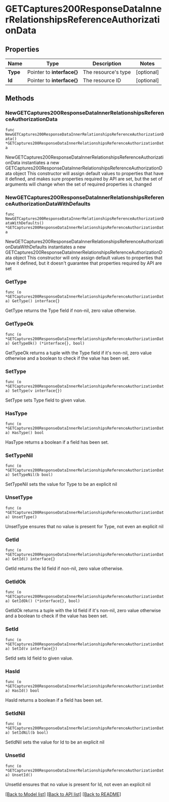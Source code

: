 # GETCaptures200ResponseDataInnerRelationshipsReferenceAuthorizationData

## Properties

Name | Type | Description | Notes
------------ | ------------- | ------------- | -------------
**Type** | Pointer to **interface{}** | The resource&#39;s type | [optional] 
**Id** | Pointer to **interface{}** | The resource ID | [optional] 

## Methods

### NewGETCaptures200ResponseDataInnerRelationshipsReferenceAuthorizationData

`func NewGETCaptures200ResponseDataInnerRelationshipsReferenceAuthorizationData() *GETCaptures200ResponseDataInnerRelationshipsReferenceAuthorizationData`

NewGETCaptures200ResponseDataInnerRelationshipsReferenceAuthorizationData instantiates a new GETCaptures200ResponseDataInnerRelationshipsReferenceAuthorizationData object
This constructor will assign default values to properties that have it defined,
and makes sure properties required by API are set, but the set of arguments
will change when the set of required properties is changed

### NewGETCaptures200ResponseDataInnerRelationshipsReferenceAuthorizationDataWithDefaults

`func NewGETCaptures200ResponseDataInnerRelationshipsReferenceAuthorizationDataWithDefaults() *GETCaptures200ResponseDataInnerRelationshipsReferenceAuthorizationData`

NewGETCaptures200ResponseDataInnerRelationshipsReferenceAuthorizationDataWithDefaults instantiates a new GETCaptures200ResponseDataInnerRelationshipsReferenceAuthorizationData object
This constructor will only assign default values to properties that have it defined,
but it doesn't guarantee that properties required by API are set

### GetType

`func (o *GETCaptures200ResponseDataInnerRelationshipsReferenceAuthorizationData) GetType() interface{}`

GetType returns the Type field if non-nil, zero value otherwise.

### GetTypeOk

`func (o *GETCaptures200ResponseDataInnerRelationshipsReferenceAuthorizationData) GetTypeOk() (*interface{}, bool)`

GetTypeOk returns a tuple with the Type field if it's non-nil, zero value otherwise
and a boolean to check if the value has been set.

### SetType

`func (o *GETCaptures200ResponseDataInnerRelationshipsReferenceAuthorizationData) SetType(v interface{})`

SetType sets Type field to given value.

### HasType

`func (o *GETCaptures200ResponseDataInnerRelationshipsReferenceAuthorizationData) HasType() bool`

HasType returns a boolean if a field has been set.

### SetTypeNil

`func (o *GETCaptures200ResponseDataInnerRelationshipsReferenceAuthorizationData) SetTypeNil(b bool)`

 SetTypeNil sets the value for Type to be an explicit nil

### UnsetType
`func (o *GETCaptures200ResponseDataInnerRelationshipsReferenceAuthorizationData) UnsetType()`

UnsetType ensures that no value is present for Type, not even an explicit nil
### GetId

`func (o *GETCaptures200ResponseDataInnerRelationshipsReferenceAuthorizationData) GetId() interface{}`

GetId returns the Id field if non-nil, zero value otherwise.

### GetIdOk

`func (o *GETCaptures200ResponseDataInnerRelationshipsReferenceAuthorizationData) GetIdOk() (*interface{}, bool)`

GetIdOk returns a tuple with the Id field if it's non-nil, zero value otherwise
and a boolean to check if the value has been set.

### SetId

`func (o *GETCaptures200ResponseDataInnerRelationshipsReferenceAuthorizationData) SetId(v interface{})`

SetId sets Id field to given value.

### HasId

`func (o *GETCaptures200ResponseDataInnerRelationshipsReferenceAuthorizationData) HasId() bool`

HasId returns a boolean if a field has been set.

### SetIdNil

`func (o *GETCaptures200ResponseDataInnerRelationshipsReferenceAuthorizationData) SetIdNil(b bool)`

 SetIdNil sets the value for Id to be an explicit nil

### UnsetId
`func (o *GETCaptures200ResponseDataInnerRelationshipsReferenceAuthorizationData) UnsetId()`

UnsetId ensures that no value is present for Id, not even an explicit nil

[[Back to Model list]](../README.md#documentation-for-models) [[Back to API list]](../README.md#documentation-for-api-endpoints) [[Back to README]](../README.md)


